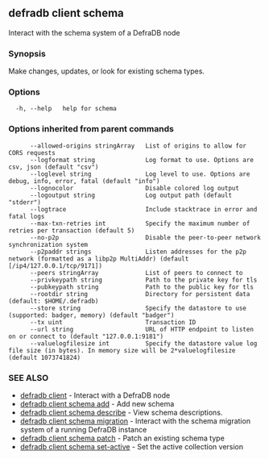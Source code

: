 ## defradb client schema

Interact with the schema system of a DefraDB node

### Synopsis

Make changes, updates, or look for existing schema types.

### Options

```
  -h, --help   help for schema
```

### Options inherited from parent commands

```
      --allowed-origins stringArray   List of origins to allow for CORS requests
      --logformat string              Log format to use. Options are csv, json (default "csv")
      --loglevel string               Log level to use. Options are debug, info, error, fatal (default "info")
      --lognocolor                    Disable colored log output
      --logoutput string              Log output path (default "stderr")
      --logtrace                      Include stacktrace in error and fatal logs
      --max-txn-retries int           Specify the maximum number of retries per transaction (default 5)
      --no-p2p                        Disable the peer-to-peer network synchronization system
      --p2paddr strings               Listen addresses for the p2p network (formatted as a libp2p MultiAddr) (default [/ip4/127.0.0.1/tcp/9171])
      --peers stringArray             List of peers to connect to
      --privkeypath string            Path to the private key for tls
      --pubkeypath string             Path to the public key for tls
      --rootdir string                Directory for persistent data (default: $HOME/.defradb)
      --store string                  Specify the datastore to use (supported: badger, memory) (default "badger")
      --tx uint                       Transaction ID
      --url string                    URL of HTTP endpoint to listen on or connect to (default "127.0.0.1:9181")
      --valuelogfilesize int          Specify the datastore value log file size (in bytes). In memory size will be 2*valuelogfilesize (default 1073741824)
```

### SEE ALSO

* [defradb client](defradb_client.md)	 - Interact with a DefraDB node
* [defradb client schema add](defradb_client_schema_add.md)	 - Add new schema
* [defradb client schema describe](defradb_client_schema_describe.md)	 - View schema descriptions.
* [defradb client schema migration](defradb_client_schema_migration.md)	 - Interact with the schema migration system of a running DefraDB instance
* [defradb client schema patch](defradb_client_schema_patch.md)	 - Patch an existing schema type
* [defradb client schema set-active](defradb_client_schema_set-active.md)	 - Set the active collection version

